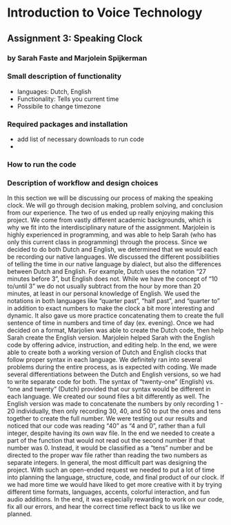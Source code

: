 # Introduction to Voice Technology
## Assignment 3: Speaking Clock
### by Sarah Faste and Marjolein Spijkerman

### Small description of functionality
- languages: Dutch, English
- Functionality: Tells you current time 
- Possibile to change timezone

### Required packages and installation
- add list of necessary downloads to run code
- 
### How to run the code

### Description of workflow and design choices


  In this section we will be discussing our process of making the speaking clock. We will go through decision making, problem solving, and conclusion from our experience. The two of us ended up really enjoying making this project. We come from vastly different academic backgrounds, which is why we fit into the interdisciplinary nature of the assignment. 
  Marjolein is highly experienced in programming, and was able to help Sarah (who has only this current class in programming) through the process. Since we decided to do both Dutch and English, we determined that we would each be recording our native languages. We discussed the different possibilities of telling the time in our native language by dialect, but also the differences between Dutch and English. For example, Dutch uses the notation “27 minutes before 3”, but English does not. While we have the concept of “10 to/until 3” we do not usually subtract from the hour by more than 20 minutes, at least in our personal knowledge of English. We used the notations in both languages like “quarter past”, “half past”, and “quarter to” in addition to exact numbers to make the clock a bit more interesting and dynamic. It also gave us more practice concatenating them to create the full sentence of time in numbers and time of day (ex. evening). 
  Once we had decided on a format, Marjolien was able to create the Dutch code, then help Sarah create the English version. Marjolein helped Sarah with the English code by offering advice, instruction, and editing help. In the end, we were able to create both a working version of Dutch and English clocks that follow proper syntax in each language. 
  We definitely ran into several problems during the entire process, as is expected with coding. We made several differentiations between the Dutch and English versions, so we had to write separate code for both. The syntax of “twenty-one” (English) vs. “one and twenty” (Dutch) provided that our syntax would be different in each language. We created our sound files a bit differently as well. The English version was made to concatenate the numbers by only recording 1 - 20 individually, then only recording 30, 40, and 50 to put the ones and tens together to create the full number. We were testing out our results and noticed that our code was reading “40” as “4 and 0”, rather than a full integer, despite having its own wav file. In the end we needed to create a part of the function that would not read out the second number if that number was 0. Instead, it would be classified as a “tens” number and be directed to the proper wav file rather than reading the two numbers as separate integers. 
  In general, the most difficult part was designing the project. With such an open-ended request we needed to put a lot of time into planning the language, structure, code, and final product of our clock. If we had more time we would have liked to get more creative with it by trying different time formats, languages, accents, colorful interaction, and fun audio additions. In the end, it was especially rewarding to work on our code, fix all our errors, and hear the correct time reflect back to us like we planned. 



